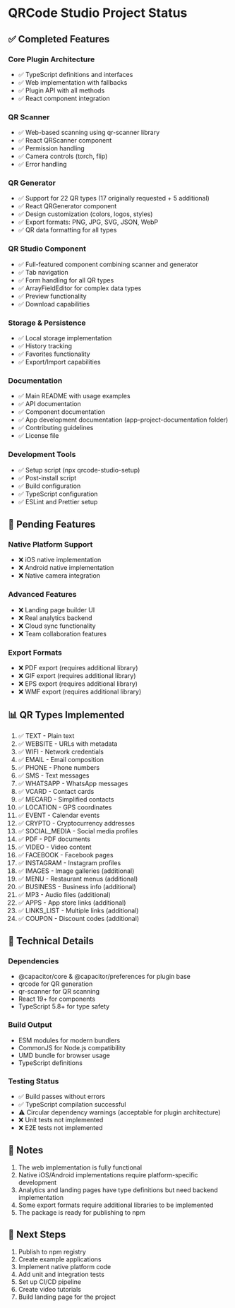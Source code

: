 # QRCode Studio Project Status

## ✅ Completed Features

### Core Plugin Architecture
- ✅ TypeScript definitions and interfaces
- ✅ Web implementation with fallbacks
- ✅ Plugin API with all methods
- ✅ React component integration

### QR Scanner
- ✅ Web-based scanning using qr-scanner library
- ✅ React QRScanner component
- ✅ Permission handling
- ✅ Camera controls (torch, flip)
- ✅ Error handling

### QR Generator
- ✅ Support for 22 QR types (17 originally requested + 5 additional)
- ✅ React QRGenerator component
- ✅ Design customization (colors, logos, styles)
- ✅ Export formats: PNG, JPG, SVG, JSON, WebP
- ✅ QR data formatting for all types

### QR Studio Component
- ✅ Full-featured component combining scanner and generator
- ✅ Tab navigation
- ✅ Form handling for all QR types
- ✅ ArrayFieldEditor for complex data types
- ✅ Preview functionality
- ✅ Download capabilities

### Storage & Persistence
- ✅ Local storage implementation
- ✅ History tracking
- ✅ Favorites functionality
- ✅ Export/Import capabilities

### Documentation
- ✅ Main README with usage examples
- ✅ API documentation
- ✅ Component documentation
- ✅ App development documentation (app-project-documentation folder)
- ✅ Contributing guidelines
- ✅ License file

### Development Tools
- ✅ Setup script (npx qrcode-studio-setup)
- ✅ Post-install script
- ✅ Build configuration
- ✅ TypeScript configuration
- ✅ ESLint and Prettier setup

## 🚧 Pending Features

### Native Platform Support
- ❌ iOS native implementation
- ❌ Android native implementation
- ❌ Native camera integration

### Advanced Features
- ❌ Landing page builder UI
- ❌ Real analytics backend
- ❌ Cloud sync functionality
- ❌ Team collaboration features

### Export Formats
- ❌ PDF export (requires additional library)
- ❌ GIF export (requires additional library)
- ❌ EPS export (requires additional library)
- ❌ WMF export (requires additional library)

## 📊 QR Types Implemented

1. ✅ TEXT - Plain text
2. ✅ WEBSITE - URLs with metadata
3. ✅ WIFI - Network credentials
4. ✅ EMAIL - Email composition
5. ✅ PHONE - Phone numbers
6. ✅ SMS - Text messages
7. ✅ WHATSAPP - WhatsApp messages
8. ✅ VCARD - Contact cards
9. ✅ MECARD - Simplified contacts
10. ✅ LOCATION - GPS coordinates
11. ✅ EVENT - Calendar events
12. ✅ CRYPTO - Cryptocurrency addresses
13. ✅ SOCIAL_MEDIA - Social media profiles
14. ✅ PDF - PDF documents
15. ✅ VIDEO - Video content
16. ✅ FACEBOOK - Facebook pages
17. ✅ INSTAGRAM - Instagram profiles
18. ✅ IMAGES - Image galleries (additional)
19. ✅ MENU - Restaurant menus (additional)
20. ✅ BUSINESS - Business info (additional)
21. ✅ MP3 - Audio files (additional)
22. ✅ APPS - App store links (additional)
23. ✅ LINKS_LIST - Multiple links (additional)
24. ✅ COUPON - Discount codes (additional)

## 🔧 Technical Details

### Dependencies
- @capacitor/core & @capacitor/preferences for plugin base
- qrcode for QR generation
- qr-scanner for QR scanning
- React 19+ for components
- TypeScript 5.8+ for type safety

### Build Output
- ESM modules for modern bundlers
- CommonJS for Node.js compatibility
- UMD bundle for browser usage
- TypeScript definitions

### Testing Status
- ✅ Build passes without errors
- ✅ TypeScript compilation successful
- ⚠️ Circular dependency warnings (acceptable for plugin architecture)
- ❌ Unit tests not implemented
- ❌ E2E tests not implemented

## 📝 Notes

1. The web implementation is fully functional
2. Native iOS/Android implementations require platform-specific development
3. Analytics and landing pages have type definitions but need backend implementation
4. Some export formats require additional libraries to be implemented
5. The package is ready for publishing to npm

## 🚀 Next Steps

1. Publish to npm registry
2. Create example applications
3. Implement native platform code
4. Add unit and integration tests
5. Set up CI/CD pipeline
6. Create video tutorials
7. Build landing page for the project